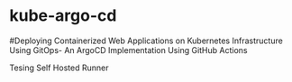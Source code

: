 # kube-argo-cd

#Deploying Containerized Web Applications on Kubernetes Infrastructure Using GitOps- An ArgoCD Implementation Using GitHub Actions


Tesing Self Hosted Runner
